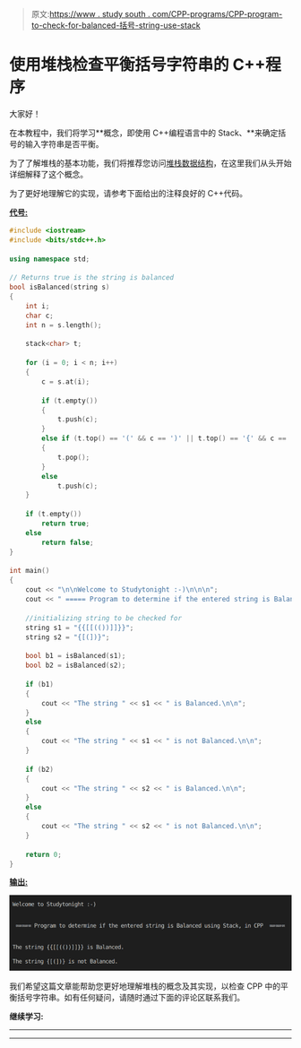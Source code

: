> 原文:[https://www . study south . com/CPP-programs/CPP-program-to-check-for-balanced-括号-string-use-stack](https://www.studytonight.com/cpp-programs/cpp-program-to-check-for-balanced-bracket-string-using-stack)

# 使用堆栈检查平衡括号字符串的 C++程序

大家好！

在本教程中，我们将学习**概念，即使用 C++编程语言中的 Stack、**来确定括号的输入字符串是否平衡。

为了了解堆栈的基本功能，我们将推荐您访问[堆栈数据结构](https://www.studytonight.com/data-structures/stack-data-structure)，在这里我们从头开始详细解释了这个概念。

为了更好地理解它的实现，请参考下面给出的注释良好的 C++代码。

<u>**代号:**</u>

```cpp
#include <iostream>
#include <bits/stdc++.h>

using namespace std;

// Returns true is the string is balanced
bool isBalanced(string s)
{
    int i;
    char c;
    int n = s.length();

    stack<char> t;

    for (i = 0; i < n; i++)
    {
        c = s.at(i);

        if (t.empty())
        {
            t.push(c);
        }
        else if (t.top() == '(' && c == ')' || t.top() == '{' && c == '}' || t.top() == '[' && c == ']')
        {
            t.pop();
        }
        else
            t.push(c);
    }

    if (t.empty())
        return true;
    else
        return false;
}

int main()
{
    cout << "\n\nWelcome to Studytonight :-)\n\n\n";
    cout << " ===== Program to determine if the entered string is Balanced using Stack, in CPP  ===== \n\n\n";

    //initializing string to be checked for
    string s1 = "{{[[(())]]}}";
    string s2 = "{[(])}";

    bool b1 = isBalanced(s1);
    bool b2 = isBalanced(s2);

    if (b1)
    {
        cout << "The string " << s1 << " is Balanced.\n\n";
    }
    else
    {
        cout << "The string " << s1 << " is not Balanced.\n\n";
    }

    if (b2)
    {
        cout << "The string " << s2 << " is Balanced.\n\n";
    }
    else
    {
        cout << "The string " << s2 << " is not Balanced.\n\n";
    }

    return 0;
}
```

<u>**输出:**</u>

![C++ balanced string using Stack](img/62afdc6baa368b90eea06f9163958ff2.png)

我们希望这篇文章能帮助您更好地理解堆栈的概念及其实现，以检查 CPP 中的平衡括号字符串。如有任何疑问，请随时通过下面的评论区联系我们。

**继续学习:**

* * *

* * *